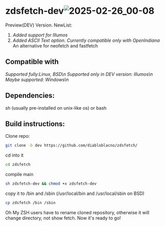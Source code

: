 # zdsfetch-dev![2025-02-26_00-08](https://github.com/user-attachments/assets/877fed4b-f3ef-4ad9-926f-3b6b337e97c7)


Preview(DEV) Version.
NewList:
1. _Added support for Illumos_
2. _Added ASCII Text option. Currently compatible only with OpenIndiana_
An alternative for neofetch and fastfetch
## Compatible with
_Supported fully:Linux, BSD\n
Supported only in DEV version: Illumos\n
Maybe supported: Windows\n_
## Dependencies:
sh (usually pre-installed on unix-like os) or bash
## Build instructions:
Clone repo:
```sh
git clone -b dev https://github.com/diabloblacno/zdsfetch/
```
cd into it
```sh
cd zdsfetch
```
compile main
```sh
sh zdsfetch-dev && chmod +x zdsfetch-dev
```
copy it to /bin and /sbin (/usr/local/bin and /usr/local/sbin on BSD)
```sh
cp zdsfetch /bin /sbin
```
Oh My ZSH users have to rename cloned repository, otherwise it will change directory, not show fetch.
Now it's ready to go!
